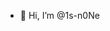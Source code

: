 - 👋 Hi, I’m @1s-n0Ne

<!---
1s-n0Ne/1s-n0Ne is a ✨ special ✨ repository because its `README.md` (this file) appears on your GitHub profile.
You can click the Preview link to take a look at your changes.
--->
